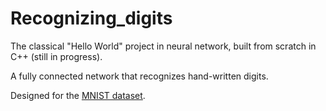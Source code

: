 # Recognizing_digits
The classical "Hello World" project in neural network, built from scratch in C++ (still in progress).

A fully connected network that recognizes hand-written digits.

Designed for the [MNIST dataset](http://yann.lecun.com/exdb/mnist/).
